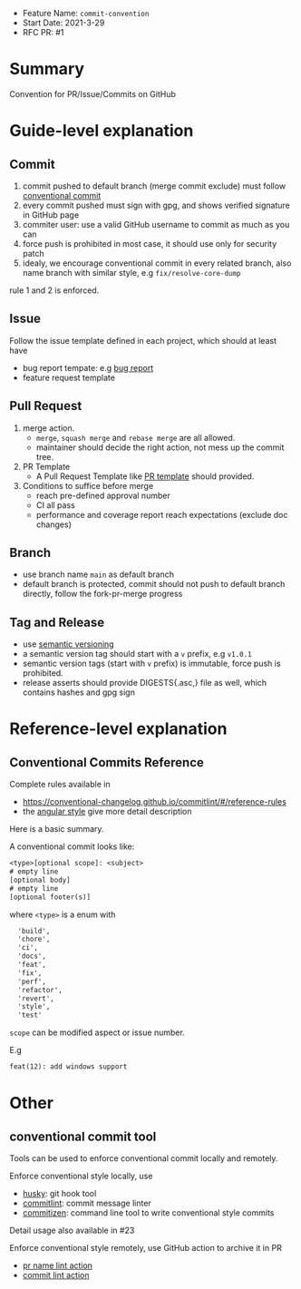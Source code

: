 - Feature Name: `commit-convention`
- Start Date:  2021-3-29
- RFC PR: #1

# Summary
[summary]: #summary

Convention for PR/Issue/Commits on GitHub

# Guide-level explanation
[guide-level-explanation]: #guide-level-explanation

## Commit
[commit]: #commit

1. commit pushed to default branch (merge commit exclude) must follow [conventional commit](https://www.conventionalcommits.org/en/v1.0.0/)
2. every commit pushed must sign with gpg, and shows verified signature in GitHub page
3. commiter user: use a valid GitHub username to commit as much as you can
4. force push is prohibited in most case, it should use only for security patch
5. idealy, we encourage conventional commit in every related branch, also name branch with similar style, e.g `fix/resolve-core-dump`

rule 1 and 2 is enforced.


## Issue
[issue]: #issue 

Follow the issue template defined in each project, which should at least have

+ bug report tempate: e.g [bug report](https://github.com/4paradigm/fedb/blob/main/.github/ISSUE_TEMPLATE/bug_report.md)
+ feature request template


## Pull Request
[pr]: #pr

1. merge action.
   + `merge`, `squash merge` and `rebase merge` are all allowed.
   + maintainer should decide the right action, not mess up the commit tree.
2. PR Template
   + A Pull Request Template like [PR template](https://github.com/4paradigm/fedb/blob/main/.github/pull_request_template.md) should provided.
3. Conditions to suffice before merge
   -  reach pre-defined approval number
   -  CI all pass
   -  performance and coverage report reach expectations (exclude doc changes)

## Branch
[branch]: branch

+ use branch name `main` as default branch
+ default branch is protected, commit should not push to default branch directly, follow the fork-pr-merge progress

## Tag and Release
[tag-and-release]: tag-and-release

+ use [semantic versioning](https://semver.org)
+ a semantic version tag should start with a `v` prefix, e.g `v1.0.1`
+ semantic version tags (start with `v` prefix) is immutable, force push is prohibited.
+ release asserts should provide DIGESTS{.asc,} file as well, which contains hashes and gpg sign


# Reference-level explanation
[reference-level-explanation]: #reference-level-explanation

## Conventional Commits Reference
[conventional-commits-ref]: #coventional-commits-ref

Complete rules available in 
+ https://conventional-changelog.github.io/commitlint/#/reference-rules
+ the [angular style](https://github.com/angular/angular.js/blob/master/DEVELOPERS.md#-git-commit-guidelines) give more detail description

Here is a basic summary.

A conventional commit looks like:

```txt
<type>[optional scope]: <subject>
# empty line
[optional body]
# empty line
[optional footer(s)]
```

where `<type>` is a enum with 
```txt
  'build',
  'chore',
  'ci',
  'docs',
  'feat',
  'fix',
  'perf',
  'refactor',
  'revert',
  'style',
  'test'
```

`scope` can be modified aspect or issue number. 

E.g

```txt
feat(12): add windows support
```

# Other

## conventional commit tool
[conventional-commit-tool]: conventional-commit-tool

Tools can be used to enforce conventional commit locally and remotely. 

Enforce conventional style locally, use 
+ [husky](https://github.com/typicode/husky): git hook tool
+ [commitlint](https://github.com/conventional-changelog/commitlint): commit message linter
+ [commitizen](https://github.com/commitizen/cz-cli): command line tool to write conventional style commits

Detail usage also available in #23 

Enforce conventional style remotely, use GitHub action to archive it in PR
+ [pr name lint action](https://github.com/JulienKode/pull-request-name-linter-action)
+ [commit lint action](https://github.com/wagoid/commitlint-github-action)
